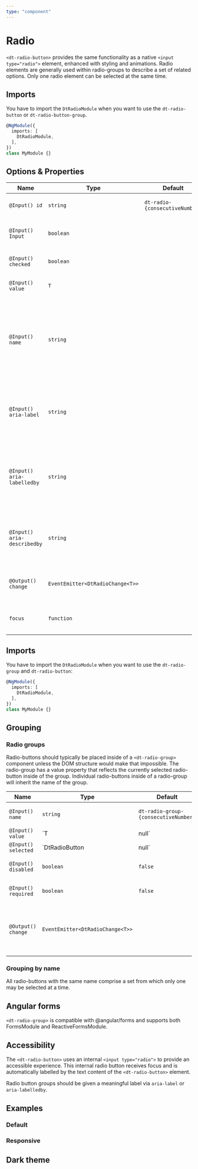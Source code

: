 ```yaml
---
type: "component"
---
```


# Radio

`<dt-radio-button>` provides the same functionality as a native `<input type="radio">` element, enhanced with styling and animations.
Radio elements are generally used within radio-groups to describe a set of related options. Only one radio element can be selected at the same time.

## Imports

You have to import the `DtRadioModule` when you want to use the `dt-radio-button` or `dt-radio-button-group`.

```typescript
@NgModule({  
  imports: [
    DtRadioModule,
  ],
})
class MyModule {}
```

## Options & Properties

| Name | Type | Default | Description |
| --- | --- | --- | --- |
| `@Input() id` | `string` | `dt-radio-{consecutiveNumber}` | The unique ID for the radio button. |
| `@Input() Input` | `boolean` |  | Sets whether the radio button is disabled. |
| `@Input() checked` | `boolean` |  | Whether this radio button is checked. |
| `@Input() value` | `T` |  | The value of this radio button. |
| `@Input() name` | `string` |  | Analog to HTML 'name' attribute used to group radios for unique selection. Will be inherited from the `dt-radio-group` if not set. |
| `@Input() aria-label` | `string` |  | Used to set the 'aria-label' attribute on the underlying input element. |
| `@Input() aria-labelledby` | `string` |  | The 'aria-labelledby' attribute takes precedence as the element's text alternative. |
| `@Input() aria-describedby` | `string` |  | The 'aria-describedby' attribute is read after the element's label and field type. |
| `@Output() change` | `EventEmitter<DtRadioChange<T>>` |  | Emits a `DtRadioChange` event when the selection changes. |
| `focus` | `function` |  | Let's you set the focus on this radio element. |


## Imports

You have to import the `DtRadioModule` when you want to use the `dt-radio-group` and `dt-radio-button`:

```typescript
@NgModule({
  imports: [
    DtRadioModule,
  ],
})
class MyModule {}
```

## Grouping

### Radio groups

Radio-buttons should typically be placed inside of a `<dt-radio-group>` component unless the DOM structure would make that impossible.
The radio-group has a value property that reflects the currently selected radio-button inside of the group.
Individual radio-buttons inside of a radio-group will inherit the name of the group.


| Name | Type | Default | Description |
| --- | --- | --- | --- |
| `@Input() name` | `string` | `dt-radio-group-{consecutiveNumber}` | The unique ID for the radio group button. |
| `@Input() value` | `T | null` |  | Currently selected value of the radio group. |
| `@Input() selected` | `DtRadioButton<T> | null` |  | Currently selected radio button within the group. |
| `@Input() disabled` | `boolean` | `false` | Whether the radio group is disabled. |
| `@Input() required` | `boolean` | `false` | Whether the radio group is required. |
| `@Output() change` | `EventEmitter<DtRadioChange<T>>` |  | Emits a `DtRadioChange` event when the selection on the radio-group changes. |

### Grouping by name

All radio-buttons with the same name comprise a set from which only one may be selected at a time.

<docs-source-example example="RadioNameGroupingExample"></docs-source-example>

## Angular forms

`<dt-radio-group>` is compatible with @angular/forms and supports both FormsModule and ReactiveFormsModule.

## Accessibility

The `<dt-radio-button>` uses an internal `<input type="radio">` to provide an accessible experience.
This internal radio button receives focus and is automatically labelled by the text content of the `<dt-radio-button>` element.

Radio button groups should be given a meaningful label via `aria-label` or `aria-labelledby`.

## Examples

### Default

<docs-source-example example="RadioDefaultExample"></docs-source-example>

### Responsive

<docs-source-example example="RadioResponsiveExample"></docs-source-example>

## Dark theme

<docs-source-example example="RadioDarkExample" themedark="true"></docs-source-example>
